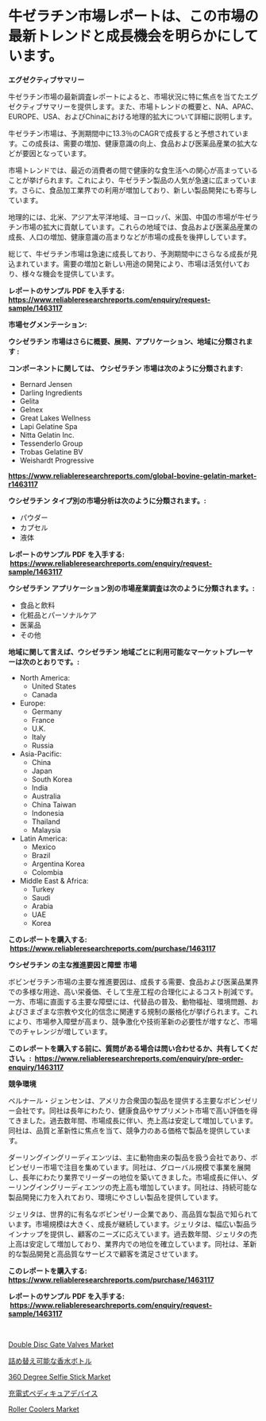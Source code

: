 <p><h1>牛ゼラチン市場レポートは、この市場の最新トレンドと成長機会を明らかにしています。</h1></p><p><strong>エグゼクティブサマリー</strong></p>
<p><p>牛ゼラチン市場の最新調査レポートによると、市場状況に特に焦点を当てたエグゼクティブサマリーを提供します。また、市場トレンドの概要と、NA、APAC、EUROPE、USA、およびChinaにおける地理的拡大について詳細に説明します。</p><p>牛ゼラチン市場は、予測期間中に13.3％のCAGRで成長すると予想されています。この成長は、需要の増加、健康意識の向上、食品および医薬品産業の拡大などが要因となっています。</p><p>市場トレンドでは、最近の消費者の間で健康的な食生活への関心が高まっていることが挙げられます。これにより、牛ゼラチン製品の人気が急速に広まっています。さらに、食品加工業界での利用が増加しており、新しい製品開発にも寄与しています。</p><p>地理的には、北米、アジア太平洋地域、ヨーロッパ、米国、中国の市場が牛ゼラチン市場の拡大に貢献しています。これらの地域では、食品および医薬品産業の成長、人口の増加、健康意識の高まりなどが市場の成長を後押ししています。</p><p>総じて、牛ゼラチン市場は急速に成長しており、予測期間中にさらなる成長が見込まれています。需要の増加と新しい用途の開発により、市場は活気付いており、様々な機会を提供しています。</p></p>
<p><strong>レポートのサンプル PDF を入手する: <a href="https://www.reliableresearchreports.com/enquiry/request-sample/1463117">https://www.reliableresearchreports.com/enquiry/request-sample/1463117</a></strong></p>
<p><strong>市場セグメンテーション:</strong></p>
<p><strong> ウシゼラチン 市場はさらに概要、展開、アプリケーション、地域に分類されます :</strong></p>
<p><strong>コンポーネントに関しては、 ウシゼラチン 市場は次のように分類されます: &nbsp;</strong></p>
<p><ul><li>Bernard Jensen</li><li>Darling Ingredients</li><li>Gelita</li><li>Gelnex</li><li>Great Lakes Wellness</li><li>Lapi Gelatine Spa</li><li>Nitta Gelatin Inc.</li><li>Tessenderlo Group</li><li>Trobas Gelatine BV</li><li>Weishardt Progressive</li></ul></p>
<p><strong><a href="https://www.reliableresearchreports.com/global-bovine-gelatin-market-r1463117">https://www.reliableresearchreports.com/global-bovine-gelatin-market-r1463117</a></strong></p>
<p><strong> ウシゼラチン タイプ別の市場分析は次のように分類されます。:</strong></p>
<p><ul><li>パウダー</li><li>カプセル</li><li>液体</li></ul></p>
<p><strong>レポートのサンプル PDF を入手する: &nbsp;<a href="https://www.reliableresearchreports.com/enquiry/request-sample/1463117">https://www.reliableresearchreports.com/enquiry/request-sample/1463117</a></strong></p>
<p><strong> ウシゼラチン アプリケーション別の市場産業調査は次のように分類されます。:</strong></p>
<p><ul><li>食品と飲料</li><li>化粧品とパーソナルケア</li><li>医薬品</li><li>その他</li></ul></p>
<p><strong>地域に関して言えば、ウシゼラチン 地域ごとに利用可能なマーケットプレーヤーは次のとおりです。:</strong></p>
<p><ul>
    <li>
        North America:
        <ul>
            <li>United States</li>
            <li>Canada</li>
        </ul>
    </li>
    <li>
        Europe:
        <ul>
            <li>Germany</li>
            <li>France</li>
            <li>U.K.</li>
            <li>Italy</li>
            <li>Russia</li>
        </ul>
    </li>
    <li>
        Asia-Pacific:
        <ul>
            <li>China</li>
            <li>Japan</li>
            <li>South Korea</li>
            <li>India</li>
            <li>Australia</li>
            <li>China Taiwan</li>
            <li>Indonesia</li>
            <li>Thailand</li>
            <li>Malaysia</li>
        </ul>
    </li>
    <li>
        Latin America:
        <ul>
            <li>Mexico</li>
            <li>Brazil</li>
            <li>Argentina Korea</li>
            <li>Colombia</li>
        </ul>
    </li>
    <li>
        Middle East & Africa:
        <ul>
            <li>Turkey</li>
            <li>Saudi</li>
            <li>Arabia</li>
            <li>UAE</li>
            <li>Korea</li>
        </ul>
    </li>
    </ul></p>
<p><strong>このレポートを購入する: &nbsp;<a href="https://www.reliableresearchreports.com/purchase/1463117">https://www.reliableresearchreports.com/purchase/1463117</a></strong></p>
<p><strong>ウシゼラチン の主な推進要因と障壁 市場</strong></p>
<p><p>ボビンゼラチン市場の主要な推進要因は、成長する需要、食品および医薬品業界での多様な用途、高い栄養価、そして生産工程の合理化によるコスト削減です。一方、市場に直面する主要な障壁には、代替品の普及、動物福祉、環境問題、およびさまざまな宗教や文化的信念に関連する規制の厳格化が挙げられます。これにより、市場参入障壁が高まり、競争激化や技術革新の必要性が増すなど、市場でのチャレンジが増しています。</p></p>
<p><strong>このレポートを購入する前に、質問がある場合は問い合わせるか、共有してください。:&nbsp; <a href="https://www.reliableresearchreports.com/enquiry/pre-order-enquiry/1463117">https://www.reliableresearchreports.com/enquiry/pre-order-enquiry/1463117</a></strong></p>
<p><strong>競争環境</strong></p>
<p><p>ベルナール・ジェンセンは、アメリカ合衆国の製品を提供する主要なボビンゼリー会社です。同社は長年にわたり、健康食品やサプリメント市場で高い評価を得てきました。過去数年間、市場成長に伴い、売上高は安定して増加しています。同社は、品質と革新性に焦点を当て、競争力のある価格で製品を提供しています。</p><p>ダーリングイングリーディエンツは、主に動物由来の製品を扱う会社であり、ボビンゼリー市場で注目を集めています。同社は、グローバル規模で事業を展開し、長年にわたり業界でリーダーの地位を築いてきました。市場成長に伴い、ダーリングイングリーディエンツの売上高も増加しています。同社は、持続可能な製品開発に力を入れており、環境にやさしい製品を提供しています。</p><p>ジェリタは、世界的に有名なボビンゼリー企業であり、高品質な製品で知られています。市場規模は大きく、成長が継続しています。ジェリタは、幅広い製品ラインナップを提供し、顧客のニーズに応えています。過去数年間、ジェリタの売上高は安定して増加しており、業界内での地位を確立しています。同社は、革新的な製品開発と高品質なサービスで顧客を満足させています。</p></p>
<p><strong>このレポートを購入する: &nbsp; <a href="https://www.reliableresearchreports.com/purchase/1463117">https://www.reliableresearchreports.com/purchase/1463117</a></strong></p>
<p><strong>レポートのサンプル PDF を入手する: &nbsp;<a href="https://www.reliableresearchreports.com/enquiry/request-sample/1463117">https://www.reliableresearchreports.com/enquiry/request-sample/1463117</a></strong><strong></strong></p>
<p>&nbsp;</p>
<p><p><a href="https://github.com/Alonsoolds3wq1d81czn8rbol/Market-Research-Report-List-2/blob/main/double-disc-gate-valves-market.md">Double Disc Gate Valves Market</a></p><p><a href="https://github.com/LeanneBruen2023/Market-Research-Report-List-1/blob/main/164115130826.md">詰め替え可能な香水ボトル</a></p><p><a href="https://www.linkedin.com/pulse/360-degree-selfie-stick-market-analysis-sze-forecasted-period-qkgyc?trackingId=6%2BXJMylxELvQwI6xTwdG3Q%3D%3D">360 Degree Selfie Stick Market</a></p><p><a href="https://github.com/cnnriuez22368/Market-Research-Report-List-1/blob/main/843888430825.md">充電式ペディキュアデバイス</a></p><p><a href="https://www.linkedin.com/pulse/roller-coolers-market-competitive-analysis-trends-forecast-zoine?trackingId=Xa181e8zry3nSnTMV7W4pw%3D%3D">Roller Coolers Market</a></p></p>